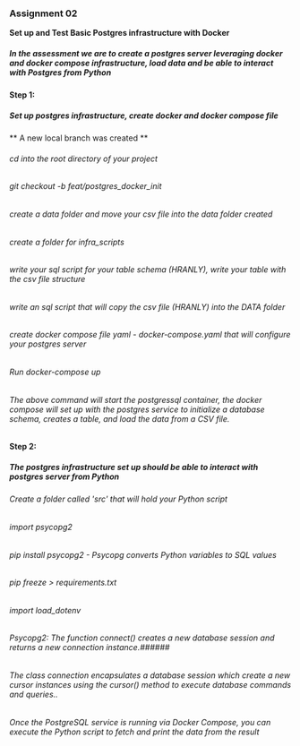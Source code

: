 ### Assignment 02 ###

**Set up and Test Basic Postgres infrastructure with Docker**

##### In the assessment we are to create a postgres server leveraging docker and docker compose infrastructure, load data and be able to interact with Postgres from Python #####

**Step 1:**
##### Set up postgres infrastructure, create docker and docker compose file ####

** A new local branch was created **
###### cd into the root directory of your project ######
###### git checkout -b feat/postgres_docker_init ######
###### create a data folder and move your csv file into the data folder created ######
###### create a folder for infra_scripts ######
###### write your sql script for your table schema (HRANLY), write your table with the csv file structure ######
###### write an sql script that will copy the csv file (HRANLY) into the DATA folder ######
###### create docker compose file yaml - docker-compose.yaml that will configure your postgres server ######
###### Run docker-compose up ######
###### The above command will start the postgressql container, the docker compose will set up with the postgres service to initialize a database schema, creates a table, and load the data from a CSV file. ######

**Step 2:**
##### The postgres infrastructure set up should be able to interact with postgres server from Python #####

###### Create a folder called 'src' that will hold your Python script ######
###### import psycopg2 ######
###### pip install psycopg2 - Psycopg converts Python variables to SQL values ######
###### pip freeze > requirements.txt ######
###### import load_dotenv ######
###### Psycopg2: The function connect() creates a new database session and returns a new connection instance.######
###### The class connection encapsulates a database session which create a new cursor instances using the cursor() method to execute database commands and queries.. ######
###### Once the PostgreSQL service is running via Docker Compose, you can execute the Python script to fetch and print the data from the result ######





